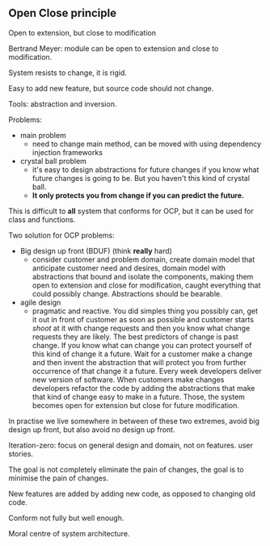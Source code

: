 ## Open Close principle
Open to extension, but close to modification

Bertrand Meyer: module can be open to extension and close to modification.

System resists to change, it is rigid.

Easy to add new feature, but source code should not change.

Tools: abstraction and inversion.

Problems:

- main problem
    - need to change main method, can be moved with using dependency injection frameworks
- crystal ball problem
    - it's easy to design abstractions for future changes if you know what future changes is going to be.
    But you haven't this kind of crystal ball.
    - __It only protects you from change if you can predict the future.__

This is difficult to __all__ system that conforms for OCP, but it can be used for class and functions.

Two solution for OCP problems:

- Big design up front (BDUF) (think __really__ hard)
    - consider customer and problem domain, create domain model that anticipate customer need and desires,
    domain model with abstractions that bound and isolate the components, making them open to extension and close for modification,
    caught everything that could possibly change. Abstractions should be bearable.
- agile design
    - pragmatic and reactive. You did simples thing you possibly can, get it out in front of customer as soon as possible
    and customer starts _shoot_ at it with change requests and then you know what change requests they are likely.
    The best predictors of change is past change. If you know what can change you can protect yourself of this kind of change it a future.
    Wait for a customer make a change and then invent the abstraction that will protect you from further occurrence of that change it a future.
    Every week developers deliver new version of software. When customers make changes developers refactor the code by adding the abstractions that make
    that kind of change easy to make in a future. Those, the system becomes open for extension but close for future modification. 

In practise we live somewhere in between of these two extremes, avoid big design up front, but also avoid no design up front.

Iteration-zero: focus on general design and domain, not on features. user stories.

The goal is not completely eliminate the pain of changes, the goal is to minimise the pain of changes.

New features are added by adding new code, as opposed to changing old code.

Conform not fully but well enough.

Moral centre of system architecture.
